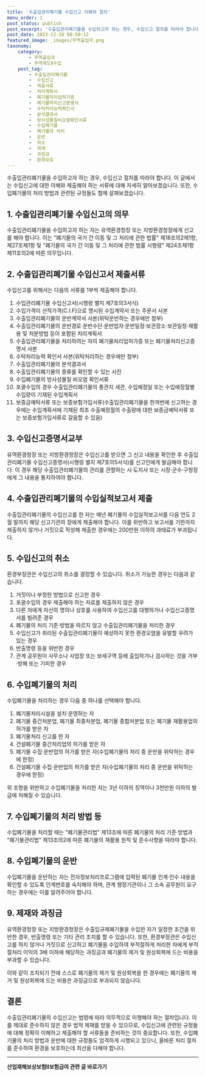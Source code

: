 ```yaml
---
title: '수출입관리폐기물 수입신고 이해와 절차'
menu_order: 1
post_status: publish
post_excerpt: '수출입관리폐기물을 수입하고자 하는 경우, 수입신고 절차를 따라야 합니다. 이 글에서는 수입신고에 대한 이해와 제출해야 하는 서류에 대해 자세히 알아보겠습니다. 또한, 수입폐기물의 처리 방법과 관련된 규정들도 함께 살펴보겠습니다.'
post_date: 2023-12-28 08:50:12
featured_image: _images/무역출입국.png
taxonomy:
    category:
        - 무역출입국
        - 무역제도Ⅱ수입
    post_tag:
        - 수출입관리폐기물
        -  수입신고
        -  제출서류
        -  처리계획서
        -  폐기물처리업허가증
        -  폐기물처리신고증명서
        -  수탁처리능력확인서
        -  분석결과서
        -  방사성물질비오염확인서류
        -  수입폐기물
        -  폐기물의 처리
        -  운반
        -  취소
        -  제재
        -  과징금
        -  환경보호
---
```




수출입관리폐기물을 수입하고자 하는 경우, 수입신고 절차를 따라야 합니다. 이 글에서는 수입신고에 대한 이해와 제출해야 하는 서류에 대해 자세히 알아보겠습니다. 또한, 수입폐기물의 처리 방법과 관련된 규정들도 함께 살펴보겠습니다.

## 1. 수출입관리폐기물 수입신고의 의무

수출입관리폐기물을 수입하고자 하는 자는 유역환경청장 또는 지방환경청장에게 신고를 해야 합니다. 이는 "폐기물의 국가 간 이동 및 그 처리에 관한 법률" 제18조의2제1항, 제27조제1항 및 "폐기물의 국가 간 이동 및 그 처리에 관한 법률 시행령" 제24조제1항제11호의2에 따른 의무입니다.

## 2. 수출입관리폐기물 수입신고서 제출서류

수입신고를 위해서는 다음의 서류를 1부씩 제출해야 합니다.

1. 수입관리폐기물 수입신고서(시행령 별지 제7호의3서식)
2. 수입가격이 선적가격(C.I.F)으로 명시된 수입계약서 또는 주문서 사본
3. 수출입관리폐기물의 운반계약서 사본(위탁운반하는 경우에만 첨부)
4. 수출입관리폐기물의 운반경로·운반수단·운반업자·운반일정·보관장소·보관일정·재활용 및 처분방법 등이 포함된 처리계획서
5. 수출입관리폐기물을 처리하려는 자의 폐기물처리업허가증 또는 폐기물처리신고증명서 사본
6. 수탁처리능력 확인서 사본(위탁처리하는 경우에만 첨부)
7. 수출입관리폐기물의 분석결과서
8. 수출입관리폐기물의 종류를 확인할 수 있는 사진
9. 수입폐기물의 방사성물질 비오염 확인서류
10. 포괄수입의 경우 수출입관리폐기물의 통관지 세관, 수입예정일 또는 수입예정월별 수입량이 기재된 수입계획서
11. 보증금예탁서류 또는 보증보험가입서류(수출입관리폐기물을 한꺼번에 신고하는 경우에는 수입계획서에 기재된 최초 수출예정월의 수출량에 대한 보증금예탁서류 또는 보증보험가입서류로 갈음할 수 있음)

## 3. 수입신고증명서교부

유역환경청장 또는 지방환경청장은 수입신고를 받으면 그 신고 내용을 확인한 후 수출입관리폐기물 수입신고증명서(시행령 별지 제7호의5서식)를 신고인에게 발급해야 합니다. 이 경우 해당 수출입관리폐기물의 관리를 관할하는 시·도지사 또는 시장·군수·구청장에게 그 내용을 통지하여야 합니다.

## 4. 수출입관리폐기물의 수입실적보고서 제출

수출입관리폐기물의 수입신고를 한 자는 매년 폐기물의 수입실적보고서를 다음 연도 2월 말까지 해당 신고기관의 장에게 제출해야 합니다. 이를 위반하고 보고서를 기한까지 제출하지 않거나 거짓으로 작성해 제출한 경우에는 200만원 이하의 과태료가 부과됩니다.

## 5. 수입신고의 취소

환경부장관은 수입신고의 취소를 결정할 수 있습니다. 취소가 가능한 경우는 다음과 같습니다.

1. 거짓이나 부정한 방법으로 신고한 경우
2. 포괄수입의 경우 제출해야 하는 자료를 제출하지 않은 경우
3. 다른 자에게 자신의 명의나 상호를 사용하여 수입신고를 대행하거나 수입신고증명서를 빌려준 경우
4. 폐기물의 처리 기준·방법을 따르지 않고 수출입관리폐기물을 처리한 경우
5. 수입신고가 취리된 수출입관리폐기물이 예상하지 못한 환경오염을 유발할 우려가 있는 경우
6. 반출명령 등을 위반한 경우
7. 관계 공무원이 사무소나 사업장 또는 보세구역 등에 출입하거나 검사하는 것을 거부·방해 또는 기피한 경우

## 6. 수입폐기물의 처리

수입폐기물을 처리하는 경우 다음 중 하나를 선택해야 합니다.

1. 폐기물처리시설을 설치·운영하는 자
2. 폐기물 중간처분업, 폐기물 최종처분업, 폐기물 종합처분업 또는 폐기물 재활용업의 허가를 받은 자
3. 폐기물처리 신고를 한 자
4. 건설폐기물 중간처리업의 허가를 받은 자
5. 폐기물 수집·운반업의 허가를 받은 자(수입폐기물의 처리 중 운반을 위탁하는 경우에 한정)
6. 건설폐기물 수집·운반업의 허가를 받은 자(수입폐기물의 처리 중 운반을 위탁하는 경우에 한정)

위 조항을 위반하고 수입폐기물을 처리한 자는 3년 이하의 징역이나 3천만원 이하의 벌금에 처해질 수 있습니다.

## 7. 수입폐기물의 처리 방법 등

수입폐기물을 처리할 때는 "폐기물관리법" 제13조에 따른 폐기물의 처리 기준·방법과 "폐기물관리법" 제13조의2에 따른 폐기물의 재활용 원칙 및 준수사항을 따라야 합니다.

## 8. 수입폐기물의 운반

수입폐기물을 운반하는 자는 전자정보처리프로그램에 입력된 폐기물 인계·인수 내용을 확인할 수 있도록 인계번호를 숙지해야 하며, 관계 행정기관이나 그 소속 공무원이 요구하는 경우에는 이를 알려주어야 합니다.

## 9. 제재와 과징금

유역환경청장 또는 지방환경청장은 수출입규제폐기물을 수입한 자가 일정한 조건을 위반한 경우, 반출명령 또는 기타 관리 조치를 할 수 있습니다. 또한, 환경부장관은 수입신고를 하지 않거나 거짓으로 신고하고 폐기물을 수입하여 부적절하게 처리한 자에게 부적절처리 이익의 3배 이하에 해당하는 과징금과 폐기물의 제거 및 원상회복에 드는 비용을 부과할 수 있습니다.

이와 같이 조치되기 전에 스스로 폐기물의 제거 및 원상회복을 한 경우에는 폐기물의 제거 및 원상회복에 드는 비용은 과징금으로 부과되지 않습니다.

## 결론


수출입관리폐기물의 수입신고는 법령에 따라 의무적으로 이행해야 하는 절차입니다. 이를 제대로 준수하지 않은 경우 법적 제재를 받을 수 있으므로, 수입신고에 관련된 규정들에 대해 정확히 이해하고 제출해야 할 서류들을 준비하는 것이 중요합니다. 또한, 수입폐기물의 처리 방법과 운반에 대한 규정들도 엄격하게 시행되고 있으니, 올바른 처리 절차를 준수하여 환경을 보호하는데 최선을 다해야 합니다.
<!-- wp:separator -->
<hr class="wp-block-separator has-alpha-channel-opacity"/>
<!-- /wp:separator -->

<!-- wp:group {"backgroundColor":"base","layout":{"type":"constrained"}} -->
<div class="wp-block-group has-base-background-color has-background"><!-- wp:paragraph {"align":"center","fontSize":"medium"} -->
<p class="has-text-align-center has-large-font-size"><strong>산업재해보상보험Ⅱ보험급여 관련 글 바로가기</strong></p>
<!-- /wp:paragraph -->


<!-- wp:latest-posts
{"categories":[{"id":10872,"count":19,"description":"","link":"https://uknowlaw.com/category/%ec%82%b0%ec%97%85%ec%9e%ac%ed%95%b4%eb%b3%b4%ec%83%81%eb%b3%b4%ed%97%98%e2%85%b1%eb%b3%b4%ed%97%98%ea%b8%89%ec%97%ac/","name":"산업재해보상보험Ⅱ보험급여","slug":"산업재해보상보험Ⅱ보험급여","taxonomy":"category","parent":0,"meta":[],"_links":{"self":[{"href":"https://uknowlaw.com/wp-json/wp/v2/categories/10872"}],"collection":[{"href":"https://uknowlaw.com/wp-json/wp/v2/categories"}],"about":[{"href":"https://uknowlaw.com/wp-json/wp/v2/taxonomies/category"}],"wp:post_type":[{"href":"https://uknowlaw.com/wp-json/wp/v2/posts?categories=10872"}],"curies":[{"name":"wp","href":"https://api.w.org/{rel}","templated":true}]}}],"postsToShow":100,"excerptLength":28,"postLayout":"grid","columns":2,"featuredImageAlign":"left","featuredImageSizeSlug":"large","fontSize":"small"} /--></div>
<!-- /wp:group -->